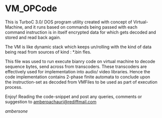 # VM_OPCode


This is TurboC 3.0/ DOS program utility created with concept of Virtual-Machine, and it runs based on commands being passed
with each command instruction is in itself encrypted data for which gets decoded and stored and read back again.

The VM is like dynamic stack which keeps un/rolling with the kind of data being read from sources of kind : *.bin fles.

This file was used to run execute bianry code on virtual machine to decode sequence bytes, send across from transcoders. 
These transcoders are effectively used for implementation into audio/ video libraries. Hence the code implementation contains 
2-phase finite automata to conclude upon the instruction-set as decoded from VMFiles to be used as part of execution process.



Enjoy! 
Reading the code-snippet and post any queries, comments or suggestion to amberpachauri@rediffmail.com

<html><i> ambersone </i></html>
